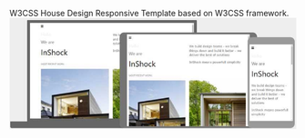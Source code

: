 W3CSS House Design Responsive Template based on  W3CSS framework.
![screenshot](images/w3css-house-design-screenshot.jpg)
